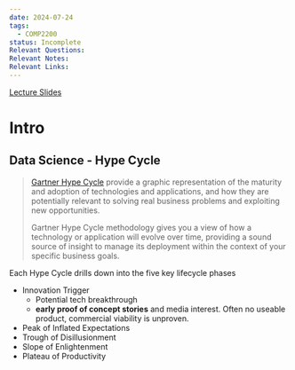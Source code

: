```yaml
---
date: 2024-07-24
tags:
  - COMP2200
status: Incomplete
Relevant Questions: 
Relevant Notes: 
Relevant Links:
---
```


[Lecture Slides](Attachments/Lecture%20Week%201%20(2024-S2).slides.html)

# Intro

## Data Science - Hype Cycle
> [Gartner Hype Cycle](https://www.gartner.com/en/research/methodologies/gartner-hype-cycle) provide a graphic representation of the maturity and adoption of technologies and applications, and how they are potentially relevant to solving real business problems and exploiting new opportunities.
> 
> Gartner Hype Cycle methodology gives you a view of how a technology or application will evolve over time, providing a sound source of insight to manage its deployment within the context of your specific business goals.

Each Hype Cycle drills down into the five key lifecycle phases
- Innovation Trigger
	- Potential tech breakthrough 
	- **early proof of concept stories** and media interest. Often no useable product, commercial viability is unproven.
- Peak of Inflated Expectations
- Trough of Disillusionment
- Slope of Enlightenment
- Plateau of Productivity


